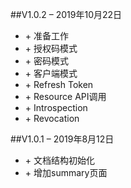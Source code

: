 ##V1.0.2 – 2019年10月22日
*   \+ 准备工作
*   \+ 授权码模式
*   \+ 密码模式
*   \+ 客户端模式
*   \+ Refresh Token 
*   \+ Resource API调用
*   \+ Introspection
*   \+ Revocation

##V1.0.1 – 2019年8月12日
*	\+ 文档结构初始化
*   \+ 增加summary页面
